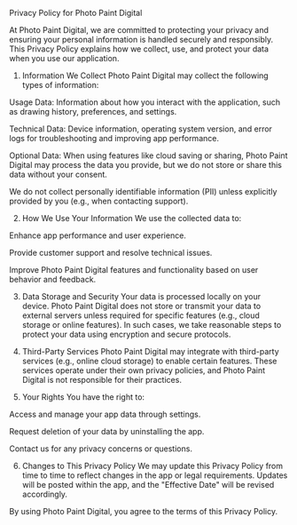 Privacy Policy for Photo Paint Digital

At Photo Paint Digital, we are committed to protecting your privacy and ensuring your personal information is handled securely and responsibly. This Privacy Policy explains how we collect, use, and protect your data when you use our application.

1. Information We Collect
Photo Paint Digital may collect the following types of information:

Usage Data: Information about how you interact with the application, such as drawing history, preferences, and settings.

Technical Data: Device information, operating system version, and error logs for troubleshooting and improving app performance.

Optional Data: When using features like cloud saving or sharing, Photo Paint Digital may process the data you provide, but we do not store or share this data without your consent.

We do not collect personally identifiable information (PII) unless explicitly provided by you (e.g., when contacting support).

2. How We Use Your Information
We use the collected data to:

Enhance app performance and user experience.

Provide customer support and resolve technical issues.

Improve Photo Paint Digital features and functionality based on user behavior and feedback.

3. Data Storage and Security
Your data is processed locally on your device. Photo Paint Digital does not store or transmit your data to external servers unless required for specific features (e.g., cloud storage or online features). In such cases, we take reasonable steps to protect your data using encryption and secure protocols.

4. Third-Party Services
Photo Paint Digital may integrate with third-party services (e.g., online cloud storage) to enable certain features. These services operate under their own privacy policies, and Photo Paint Digital is not responsible for their practices.

5. Your Rights
You have the right to:

Access and manage your app data through settings.

Request deletion of your data by uninstalling the app.

Contact us for any privacy concerns or questions.

6. Changes to This Privacy Policy
We may update this Privacy Policy from time to time to reflect changes in the app or legal requirements. Updates will be posted within the app, and the "Effective Date" will be revised accordingly.

By using Photo Paint Digital, you agree to the terms of this Privacy Policy.
